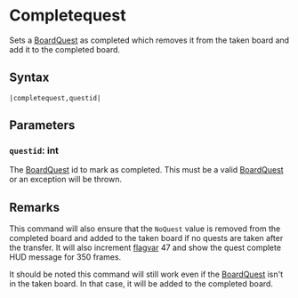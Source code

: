 # Completequest

Sets a [BoardQuest](../../Enums%20and%20IDs/BoardQuests.md) as completed which removes it from the taken board and add it to the completed board.

## Syntax

````
|completequest,questid|
````

## Parameters

### `questid`: int

The [BoardQuest](../../Enums%20and%20IDs/BoardQuests.md) id to mark as completed. This must be a valid [BoardQuest](../../Enums%20and%20IDs/BoardQuests.md) or an exception will be thrown.

## Remarks

This command will also ensure that the `NoQuest` value is removed from the completed board and added to the taken board if no quests are taken after the transfer. It will also increment [flagvar](../../Flags%20arrays/flagvar.md) 47 and show the quest complete HUD message for 350 frames.

It should be noted this command will still work even if the [BoardQuest](../../Enums%20and%20IDs/BoardQuests.md) isn't in the taken board. In that case, it will be added to the completed board.
